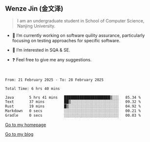 ## Wenze Jin (金文泽)

> I am an undergraduate student in School of Computer Science, Nanjing University.

- 🔭 I’m currently working on software quility assurance, particularly focusing on testing approaches for specific software.
  
- 🌱 I’m interested in SQA & SE.
  
- ❓ Feel free to give me any suggestions.  

<br>  

<!--START_SECTION:waka-->

```txt
From: 21 February 2025 - To: 28 February 2025

Total Time: 6 hrs 40 mins

Java       5 hrs 41 mins   █████████████████████▒░░░   85.34 %
Text       37 mins         ██▒░░░░░░░░░░░░░░░░░░░░░░   09.32 %
Rust       19 mins         █▒░░░░░░░░░░░░░░░░░░░░░░░   04.92 %
Markdown   0 secs          ░░░░░░░░░░░░░░░░░░░░░░░░░   00.21 %
Gradle     0 secs          ░░░░░░░░░░░░░░░░░░░░░░░░░   00.03 %
```

<!--END_SECTION:waka-->

[Go to my homepage](https://wenzejin.github.io)

[Go to my blog](https://wenzejin.notion.site/Wenze-Jin-s-Blog-1635e9fa7b6d80b3adcedfacc74aa717?pvs=4)

